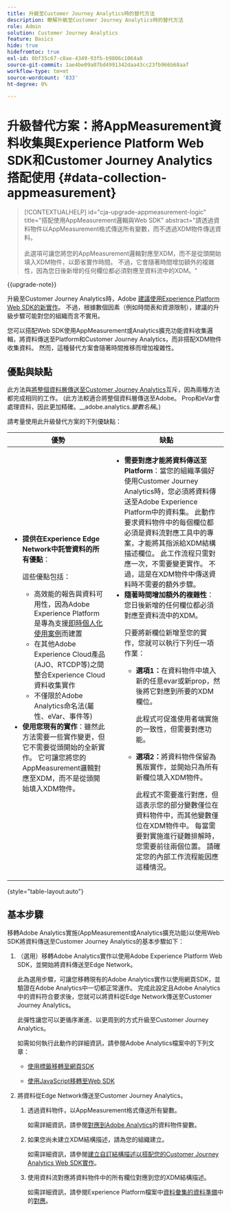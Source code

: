```yaml
---
title: 升級至Customer Journey Analytics時的替代方法
description: 瞭解升級至Customer Journey Analytics時的替代方法
role: Admin
solution: Customer Journey Analytics
feature: Basics
hide: true
hidefromtoc: true
exl-id: 0bf35c67-c8ae-4349-93fb-b9806c1064a8
source-git-commit: 1ae4be09a07bd4991342daa43cc23fb966b68aaf
workflow-type: tm+mt
source-wordcount: '833'
ht-degree: 0%

---
```


# 升級替代方案：將AppMeasurement資料收集與Experience Platform Web SDK和Customer Journey Analytics搭配使用 {#data-collection-appmeasurement}

<!-- markdownlint-disable MD034 -->

>[!CONTEXTUALHELP]
>id="cja-upgrade-appmeasurement-logic"
>title="搭配使用AppMeasurement邏輯與Web SDK"
>abstract="請透過資料物件以AppMeasurement格式傳送所有變數，而不透過XDM物件傳送資料。<br><br>此選項可讓您將您的AppMeasurement邏輯對應至XDM，而不是從頭開始填入XDM物件，以節省實作時間。 不過，它會隨著時間增加額外的複雜性，因為您日後新增的任何欄位都必須對應至資料流中的XDM。"

<!-- markdownlint-enable MD034 -->

{{upgrade-note}}

升級至Customer Journey Analytics時，Adobe [建議使用Experience Platform Web SDK的新實作](/help/getting-started/cja-upgrade/cja-upgrade-recommendations.md)。 不過，根據數個因素（例如時間表和資源限制），建議的升級步驟可能對您的組織而言不實用。

您可以搭配Web SDK使用AppMeasurement或Analytics擴充功能資料收集邏輯，將資料傳送至Platform和Customer Journey Analytics，而非搭配XDM物件收集資料。 然而，這種替代方案會隨著時間推移而增加複雜性。

## 優點與缺點

此方法與[將整個資料層傳送至Customer Journey Analytics](/help/getting-started/cja-upgrade/cja-upgrade-alternative-appmeasurement.md)互斥，因為兩種方法都完成相同的工作。 (此方法較適合將整個資料層傳送至Adobe。 Prop和eVar會處理資料，因此更加精確。__adobe.analytics._變數名稱_。)

請考量使用此升級替代方案的下列優缺點：

| 優勢 | 缺點 |
|----------|---------|
| <ul><li>**提供在Experience Edge Network中託管資料的所有優點**： <p>這些優點包括：</p><ul><li>高效能的報告與資料可用性，因為Adobe Experience Platform是專為支援[即時個人化使用案例](https://experienceleague.adobe.com/docs/experience-platform/destinations/ui/activate/configure-personalization-destinations.html)而建置</li><li>在其他Adobe Experience Cloud產品(AJO、RTCDP等)之間整合Experience Cloud資料收集實作</li><li>不僅限於Adobe Analytics命名法(屬性、eVar、事件等)</li></ul><li>**使用您現有的實作**：雖然此方法需要一些實作變更，但它不需要從頭開始的全新實作。 它可讓您將您的AppMeasurement邏輯對應至XDM，而不是從頭開始填入XDM物件。</li></ul> | <ul><li>**需要對應才能將資料傳送至Platform**：當您的組織準備好使用Customer Journey Analytics時，您必須將資料傳送至Adobe Experience Platform中的資料集。 此動作要求資料物件中的每個欄位都必須是資料流對應工具中的專案，才能將其指派給XDM結構描述欄位。 此工作流程只需對應一次，不需要變更實作。 不過，這是在XDM物件中傳送資料時不需要的額外步驟。</li><li>**隨著時間增加額外的複雜性**：您日後新增的任何欄位都必須對應至資料流中的XDM。<p>只要將新欄位新增至您的實作，您就可以執行下列任一項作業：</p><ul><li>**選項1：**&#x200B;在資料物件中填入新的任意evar或新prop，然後將它對應到所要的XDM欄位。<p>此程式可促進使用者端實施的一致性，但需要對應功能。</p></li><li>**選項2：**&#x200B;將資料物件保留為舊版實作，並開始只為所有新欄位填入XDM物件。<p>此程式不需要進行對應，但這表示您的部分變數僅位在資料物件中，而其他變數僅位在XDM物件中。 每當需要對實施進行疑難排解時，您需要前往兩個位置。 請確定您的內部工作流程能因應這種情況。</p></li></ul> </li></ul> |

{style="table-layout:auto"}

## 基本步驟

移轉Adobe Analytics實施(AppMeasurement或Analytics擴充功能)以使用Web SDK將資料傳送至Customer Journey Analytics的基本步驟如下：

1. （選用）移轉Adobe Analytics實作以使用Adobe Experience Platform Web SDK，並開始將資料傳送至Edge Network。

   此為選用步驟，可讓您移轉現有的Adobe Analytics實作以使用網頁SDK，並驗證在Adobe Analytics中一切都正常運作。 完成此設定且Adobe Analytics中的資料符合要求後，您就可以將資料從Edge Network傳送至Customer Journey Analytics。

   此彈性讓您可以更循序漸進、以更周到的方式升級至Customer Journey Analytics。

   如需如何執行此動作的詳細資訊，請參閱Adobe Analytics檔案中的下列文章：

   * [使用標籤移轉至網頁SDK](https://experienceleague.adobe.com/en/docs/analytics/implementation/aep-edge/web-sdk/analytics-extension-to-web-sdk)

   * [使用JavaScript移轉至Web SDK](https://experienceleague.adobe.com/en/docs/analytics/implementation/aep-edge/web-sdk/appmeasurement-to-web-sdk)

1. 將資料從Edge Network傳送至Customer Journey Analytics。

   1. 透過資料物件，以AppMeasurement格式傳送所有變數。

      如需詳細資訊，請參閱[對應到Adobe Analytics](https://experienceleague.adobe.com/zh-hant/docs/analytics/implementation/aep-edge/data-var-mapping)的資料物件變數。

   1. 如果您尚未建立XDM結構描述，請為您的組織建立。

      如需詳細資訊，請參閱[建立自訂結構描述以搭配您的Customer Journey Analytics Web SDK實作](/help/getting-started/cja-upgrade/cja-upgrade-schema-create.md)。

   1. 使用資料流對應將資料物件中的所有欄位對應到您的XDM結構描述。

      如需詳細資訊，請參閱Experience Platform檔案中[資料彙集的資料準備](https://experienceleague.adobe.com/en/docs/experience-platform/datastreams/data-prep)中的[對應](https://experienceleague.adobe.com/en/docs/experience-platform/datastreams/data-prep?lang=en#mapping)。
